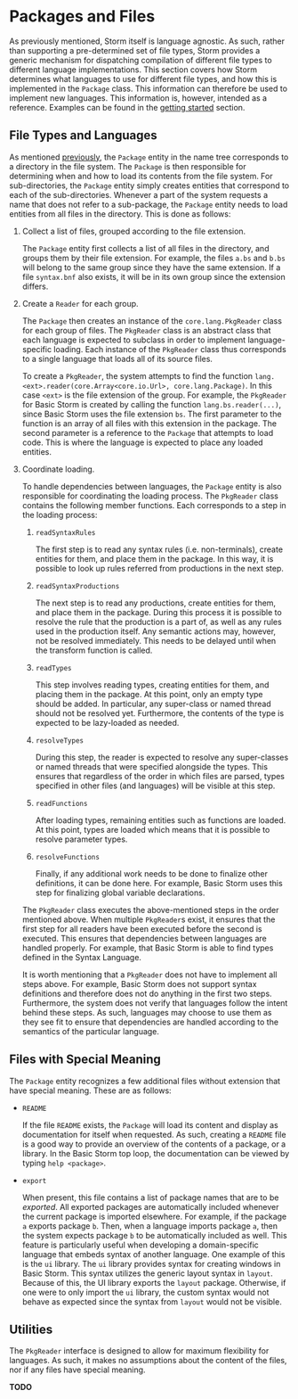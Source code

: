 Packages and Files
===================

As previously mentioned, Storm itself is language agnostic. As such, rather than supporting a
pre-determined set of file types, Storm provides a generic mechanism for dispatching compilation of
different file types to different language implementations. This section covers how Storm determines
what languages to use for different file types, and how this is implemented in the `Package` class.
This information can therefore be used to implement new languages. This information is, however,
intended as a reference. Examples can be found in the [getting started](md:/Getting_Started/Tutorials) section.


File Types and Languages
------------------------

As mentioned [previously](md:The_Name_Tree), the `Package` entity in the name tree corresponds to a
directory in the file system. The `Package` is then responsible for determining when and how to load
its contents from the file system. For sub-directories, the `Package` entity simply creates entities
that correspond to each of the sub-directories. Whenever a part of the system requests a name that
does not refer to a sub-package, the `Package` entity needs to load entities from all files in the
directory. This is done as follows:

1. Collect a list of files, grouped according to the file extension.

   The `Package` entity first collects a list of all files in the directory, and groups them by
   their file extension. For example, the files `a.bs` and `b.bs` will belong to the same group
   since they have the same extension. If a file `syntax.bnf` also exists, it will be in its own
   group since the extension differs.

2. Create a `Reader` for each group.

   The `Package` then creates an instance of the `core.lang.PkgReader` class for each group of
   files. The `PkgReader` class is an abstract class that each language is expected to subclass in
   order to implement language-specific loading. Each instance of the `PkgReader` class thus
   corresponds to a single language that loads all of its source files.

   To create a `PkgReader`, the system attempts to find the function
   `lang.<ext>.reader(core.Array<core.io.Url>, core.lang.Package)`. In this case `<ext>` is the file
   extension of the group. For example, the `PkgReader` for Basic Storm is created by calling the
   function `lang.bs.reader(...)`, since Basic Storm uses the file extension `bs`. The first
   parameter to the function is an array of all files with this extension in the package. The second
   parameter is a reference to the `Package` that attempts to load code. This is where the language
   is expected to place any loaded entities.

3. Coordinate loading.

   To handle dependencies between languages, the `Package` entity is also responsible for
   coordinating the loading process. The `PkgReader` class contains the following member functions.
   Each corresponds to a step in the loading process:

   1. `readSyntaxRules`

      The first step is to read any syntax rules (i.e. non-terminals), create entities for them, and
      place them in the package. In this way, it is possible to look up rules referred from
      productions in the next step.

   2. `readSyntaxProductions`

      The next step is to read any productions, create entities for them, and place them in the
      package. During this process it is possible to resolve the rule that the production is a part
      of, as well as any rules used in the production itself. Any semantic actions may, however, not
      be resolved immediately. This needs to be delayed until when the transform function is called.

   3. `readTypes`

      This step involves reading types, creating entities for them, and placing them in the package.
      At this point, only an empty type should be added. In particular, any super-class or named
      thread should not be resolved yet. Furthermore, the contents of the type is expected to be
      lazy-loaded as needed.

   4. `resolveTypes`

      During this step, the reader is expected to resolve any super-classes or named threads that
      were specified alongside the types. This ensures that regardless of the order in which files
      are parsed, types specified in other files (and languages) will be visible at this step.

   5. `readFunctions`

      After loading types, remaining entities such as functions are loaded. At this point, types are
      loaded which means that it is possible to resolve parameter types.

   6. `resolveFunctions`

      Finally, if any additional work needs to be done to finalize other definitions, it can be done
      here. For example, Basic Storm uses this step for finalizing global variable declarations.


   The `PkgReader` class executes the above-mentioned steps in the order mentioned above. When
   multiple `PkgReader`s exist, it ensures that the first step for all readers have been executed
   before the second is executed. This ensures that dependencies between languages are handled
   properly. For example, that Basic Storm is able to find types defined in the Syntax Language.

   It is worth mentioning that a `PkgReader` does not have to implement all steps above. For
   example, Basic Storm does not support syntax definitions and therefore does not do anything in
   the first two steps. Furthermore, the system does not verify that languages follow the intent
   behind these steps. As such, languages may choose to use them as they see fit to ensure that
   dependencies are handled according to the semantics of the particular language.


Files with Special Meaning
---------------------------

The `Package` entity recognizes a few additional files without extension that have special meaning.
These are as follows:

- `README`

  If the file `README` exists, the `Package` will load its content and display as documentation for
  itself when requested. As such, creating a `README` file is a good way to provide an overview of
  the contents of a package, or a library. In the Basic Storm top loop, the documentation can be
  viewed by typing `help <package>`.

- `export`

  When present, this file contains a list of package names that are to be *exported*. All exported
  packages are automatically included whenever the current package is imported elsewhere. For
  example, if the package `a` exports package `b`. Then, when a language imports package `a`, then
  the system expects package `b` to be automatically included as well. This feature is particularly
  useful when developing a domain-specific language that embeds syntax of another language. One
  example of this is the `ui` library. The `ui` library provides syntax for creating windows in
  Basic Storm. This syntax utilizes the generic layout syntax in `layout`. Because of this, the UI
  library exports the `layout` package. Otherwise, if one were to only import the `ui` library, the
  custom syntax would not behave as expected since the syntax from `layout` would not be visible.


Utilities
---------

The `PkgReader` interface is designed to allow for maximum flexibility for languages. As such, it
makes no assumptions about the content of the files, nor if any files have special meaning.

**TODO**